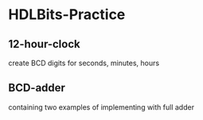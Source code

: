 # HDLBits-Practice

## 12-hour-clock 
create BCD digits for seconds, minutes, hours

## BCD-adder
containing two examples of implementing with full adder
